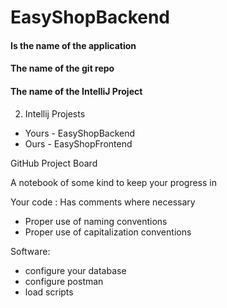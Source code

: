 # EasyShopBackend

#### Is the name of the application
#### The name of the git repo
#### The name of the IntelliJ Project


2. Intellij Projests
- Yours - EasyShopBackend
- Ours - EasyShopFrontend

GitHub Project Board

A notebook of some kind to keep your progress in

Your code :
Has comments where necessary

- Proper use of naming conventions
- Proper use of capitalization conventions

Software:


- configure your database
- configure postman
- load scripts
 
